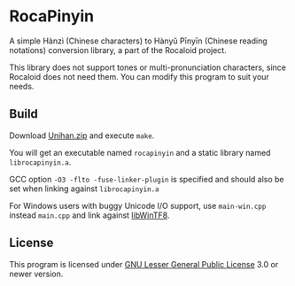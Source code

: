 RocaPinyin
==========

A simple Hànzì (Chinese characters) to Hànyǔ Pīnyīn (Chinese reading notations) conversion library, a part of the Rocaloid project.

This library does not support tones or multi-pronunciation characters, since Rocaloid does not need them. You can modify this program to suit your needs.

Build
-----

Download [Unihan.zip](http://www.unicode.org/Public/UCD/latest/ucd/Unihan.zip) and execute `make`.

You will get an executable named `rocapinyin` and a static library named `librocapinyin.a`.

GCC option `-O3 -flto -fuse-linker-plugin` is specified and should also be set when linking against `librocapinyin.a`

For Windows users with buggy Unicode I/O support, use `main-win.cpp` instead `main.cpp` and link against [libWinTF8](https://github.com/m13253/libWinTF8).

License
-------

This program is licensed under [GNU Lesser General Public License](https://www.gnu.org/copyleft/lgpl.html) 3.0 or newer version.
